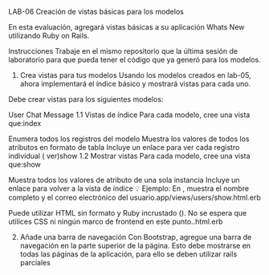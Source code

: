 LAB-06
Creación de vistas básicas para los modelos

En esta evaluación, agregará vistas básicas a su aplicación Whats New utilizando Ruby on Rails.

Instrucciones
Trabaje en el mismo repositorio que la última sesión de laboratorio para que pueda tener el código que ya generó para los modelos.

1. Crea vistas para tus modelos
Usando los modelos creados en lab-05, ahora implementará el índice básico y mostrará vistas para cada uno.

Debe crear vistas para los siguientes modelos:

User
Chat
Message
1.1 Vistas de índice
Para cada modelo, cree una vista que:index

Enumera todos los registros del modelo
Muestra los valores de todos los atributos en formato de tabla
Incluye un enlace para ver cada registro individual ( ver)show
1.2 Mostrar vistas
Para cada modelo, cree una vista que:show

Muestra todos los valores de atributo de una sola instancia
Incluye un enlace para volver a la vista de índice
💡 Ejemplo: En , muestra el nombre completo y el correo electrónico del usuario.app/views/users/show.html.erb

Puede utilizar HTML sin formato y Ruby incrustado (). No se espera que utilices CSS ni ningún marco de frontend en este punto..html.erb

2. Añade una barra de navegación
Con Bootstrap, agregue una barra de navegación en la parte superior de la página. Esto debe mostrarse en todas las páginas de la aplicación, para ello se deben utilizar rails parciales
